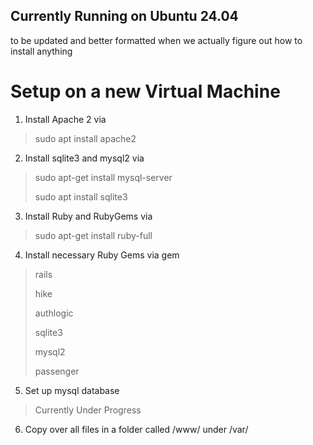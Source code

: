 ## Currently Running on Ubuntu 24.04

to be updated and better formatted when we actually figure out how to install anything

# Setup on a new Virtual Machine
1. Install Apache 2 via
> sudo apt install apache2
2. Install sqlite3 and mysql2 via
> sudo apt-get install mysql-server
> 
> sudo apt install sqlite3
3. Install Ruby and RubyGems via
> sudo apt-get install ruby-full
4. Install necessary Ruby Gems via gem
> rails
>
> hike
>
> authlogic
>
> sqlite3
>
> mysql2
>
> passenger
5. Set up mysql database
> Currently Under Progress
6. Copy over all files in a folder called /www/ under /var/
